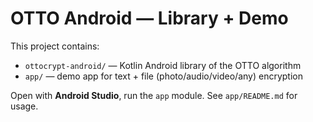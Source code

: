 # OTTO Android — Library + Demo

This project contains:
- `ottocrypt-android/` — Kotlin Android library of the OTTO algorithm
- `app/` — demo app for text + file (photo/audio/video/any) encryption

Open with **Android Studio**, run the `app` module. See `app/README.md` for usage.
